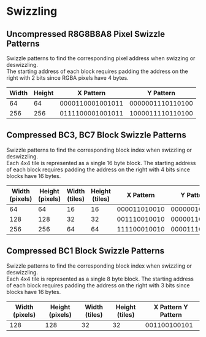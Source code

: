 # Swizzling

## Uncompressed R8G8B8A8 Pixel Swizzle Patterns 
Swizzle patterns to find the corresponding pixel address when swizzing or deswizzling.  
The starting address of each block requires padding the address on the right with 2 bits since RGBA pixels have 4 bytes.  

| Width | Height | X Pattern | Y Pattern |
| --- | --- | --- | ------- |
| 64  | 64  | 0000110001001011 | 0000001110110100 |
| 256 | 256 | 0111100001001011 | 1000011110110100 |

## Compressed BC3, BC7 Block Swizzle Patterns 
Swizzle patterns to find the corresponding block index when swizzling or deswizzling.  
Each 4x4 tile is represented as a single 16 byte block. The starting address of each block requires 
padding the address on the right with 4 bits since blocks have 16 bytes.  

| Width (pixels) | Height (pixels) | Width (tiles) | Height (tiles) | X Pattern | Y Pattern |
| --- | --- | --- | --- | --- | --- |
| 64  | 64  | 16 | 16 | 000011010010 | 000000101101 |
| 128 | 128 | 32 | 32 | 001110010010 | 000001101101 |
| 256 | 256 | 64 | 64 | 111100010010 | 000011101101 |

## Compressed BC1 Block Swizzle Patterns 
Swizzle patterns to find the corresponding block index when swizzling or deswizzling.  
Each 4x4 tile is represented as a single 8 byte block. The starting address of each block requires 
padding the address on the right with 3 bits since blocks have 16 bytes.  

| Width (pixels) | Height (pixels) | Width (tiles) | Height (tiles) | X Pattern Y Pattern |
| --- | --- | --- | --- | --- |
| 128 | 128 | 32 | 32 | 001100100101 | 000011011010 |

